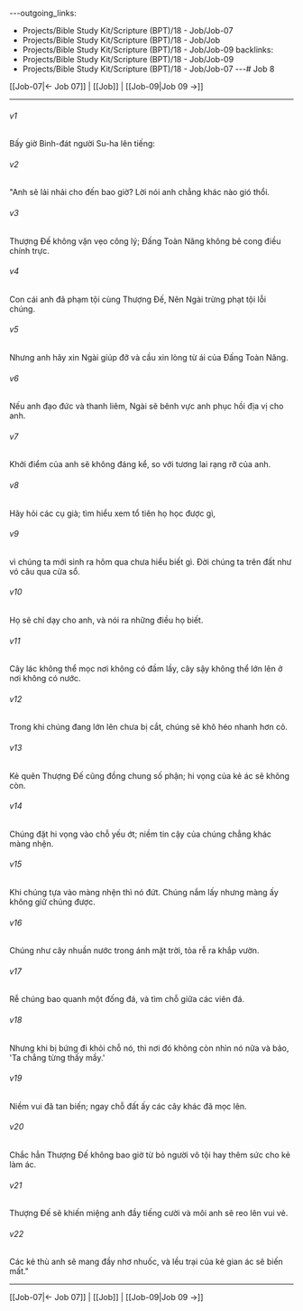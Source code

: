 ---outgoing_links:
  - Projects/Bible Study Kit/Scripture (BPT)/18 - Job/Job-07
  - Projects/Bible Study Kit/Scripture (BPT)/18 - Job/Job
  - Projects/Bible Study Kit/Scripture (BPT)/18 - Job/Job-09
backlinks:
  - Projects/Bible Study Kit/Scripture (BPT)/18 - Job/Job-09
  - Projects/Bible Study Kit/Scripture (BPT)/18 - Job/Job-07
---# Job 8

[[Job-07|← Job 07]] | [[Job]] | [[Job-09|Job 09 →]]
***



###### v1 
Bấy giờ Binh-đát người Su-ha lên tiếng: 

###### v2 
"Anh sẽ lải nhải cho đến bao giờ? Lời nói anh chẳng khác nào gió thổi. 

###### v3 
Thượng Đế không vặn vẹo công lý; Đấng Toàn Năng không bẻ cong điều chính trực. 

###### v4 
Con cái anh đã phạm tội cùng Thượng Đế, Nên Ngài trừng phạt tội lỗi chúng. 

###### v5 
Nhưng anh hãy xin Ngài giúp đỡ và cầu xin lòng từ ái của Đấng Toàn Năng. 

###### v6 
Nếu anh đạo đức và thanh liêm, Ngài sẽ bênh vực anh phục hồi địa vị cho anh. 

###### v7 
Khởi điểm của anh sẽ không đáng kể, so với tương lai rạng rỡ của anh. 

###### v8 
Hãy hỏi các cụ già; tìm hiểu xem tổ tiên họ học được gì, 

###### v9 
vì chúng ta mới sinh ra hôm qua chưa hiểu biết gì. Đời chúng ta trên đất như vó câu qua cửa sổ. 

###### v10 
Họ sẽ chỉ dạy cho anh, và nói ra những điều họ biết. 

###### v11 
Cây lác không thể mọc nơi không có đầm lầy, cây sậy không thể lớn lên ở nơi không có nước. 

###### v12 
Trong khi chúng đang lớn lên chưa bị cắt, chúng sẽ khô héo nhanh hơn cỏ. 

###### v13 
Kẻ quên Thượng Đế cũng đồng chung số phận; hi vọng của kẻ ác sẽ không còn. 

###### v14 
Chúng đặt hi vọng vào chỗ yếu ớt; niềm tin cậy của chúng chẳng khác màng nhện. 

###### v15 
Khi chúng tựa vào màng nhện thì nó đứt. Chúng nắm lấy nhưng màng ấy không giữ chúng được. 

###### v16 
Chúng như cây nhuần nước trong ánh mặt trời, tỏa rễ ra khắp vườn. 

###### v17 
Rễ chúng bao quanh một đống đá, và tìm chỗ giữa các viên đá. 

###### v18 
Nhưng khi bị bứng đi khỏi chỗ nó, thì nơi đó không còn nhìn nó nữa và bảo, 'Ta chẳng từng thấy mầy.' 

###### v19 
Niềm vui đã tan biến; ngay chỗ đất ấy các cây khác đã mọc lên. 

###### v20 
Chắc hẳn Thượng Đế không bao giờ từ bỏ người vô tội hay thêm sức cho kẻ làm ác. 

###### v21 
Thượng Đế sẽ khiến miệng anh đầy tiếng cười và môi anh sẽ reo lên vui vẻ. 

###### v22 
Các kẻ thù anh sẽ mang đầy nhơ nhuốc, và lều trại của kẻ gian ác sẽ biến mất."

***
[[Job-07|← Job 07]] | [[Job]] | [[Job-09|Job 09 →]]
